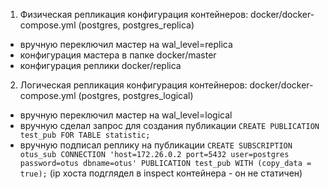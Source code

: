1) Физическая репликация
конфигурация контейнеров: docker/docker-compose.yml (postgres, postgres_replica)
- вручную переключил мастер на wal_level=replica
- конфигурация мастера в папке docker/master
- конфигурация реплики docker/replica
2) Логическая репликация
конфигурация контейнеров: docker/docker-compose.yml (postgres, postgres_logical)
- вручную переключил мастер на wal_level=logical
- вручную сделал запрос для создания публикации ```CREATE PUBLICATION test_pub FOR TABLE statistic;```
- вручную подписал реплику на публикации ```CREATE SUBSCRIPTION otus_sub CONNECTION 'host=172.26.0.2 port=5432 user=postgres password=otus dbname=otus' PUBLICATION test_pub WITH (copy_data = true);``` (ip хоста подглядел в inspect контейнера - он не статичен)
